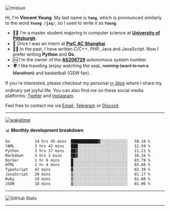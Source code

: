 <p align="left"> <img src="https://komarev.com/ghpvc/?username=missuo&label=Profile%20views&color=0e75b6&style=flat" alt="missuo" /> </p>


Hi, I'm **Vincent Young**. My last name is **`Yang`**, which is pronounced similarly to the word **`Young /jʌŋ/`**, so I used to write it as **`Young`**. 

-  👨‍🎓 I'm a master student majoring in computer science at [**University of Pittsburgh**](https://www.pitt.edu).
-  💼 Once I was an intern at **[PwC AC Shanghai](https://www.linkedin.com/company/pwc-ac-shanghai/)**.
-  👨‍💻 In the past, I have written C/C++, PHP, Java and JavaScript. Now I prefer writing **Python** and **Go**.
-  🆕 I'm the owner of the **[AS206729](https://bgp.tools/AS206729)** autonomous system number.
-  🌍 I like traveling (enjoy watching the sea), ~~running (want to run a Marathon)~~ and basketball (GSW fan).

If you're interested, please checkout my personal [✏️ blog](https://missuo.me/) where I share my ordinary yet joyful life. You can also find me on these social media platforms: [Twitter](https://twitter.com/m1ssuo) and [Instagram](https://www.instagram.com/m1ssuo).

Feel free to contact me via <a href="mailto:i@yyt.moe">Email</a>, [Telegram](https://t.me/missuo) or [Discord](https://discordapp.com/users/missuo#7448).

-------

[![wakatime](https://wakatime.com/badge/user/c13cd961-40ca-417a-afb6-1f9ea8ac295c.svg)](https://wakatime.com/@missuo)

📊 **Monthly development breakdown**
<!--START_SECTION:waka-->

```txt
Go           14 hrs 45 mins  ████████████▓░░░░░░░░░░░░   50.18 %
YAML         3 hrs 42 mins   ███░░░░░░░░░░░░░░░░░░░░░░   12.59 %
Python       3 hrs 17 mins   ██▓░░░░░░░░░░░░░░░░░░░░░░   11.21 %
Markdown     3 hrs 2 mins    ██▓░░░░░░░░░░░░░░░░░░░░░░   10.34 %
Docker       1 hr 6 mins     █░░░░░░░░░░░░░░░░░░░░░░░░   03.79 %
HTML         1 hr 4 mins     █░░░░░░░░░░░░░░░░░░░░░░░░   03.66 %
TypeScript   42 mins         ▓░░░░░░░░░░░░░░░░░░░░░░░░   02.39 %
JavaScript   20 mins         ▒░░░░░░░░░░░░░░░░░░░░░░░░   01.17 %
Ruby         19 mins         ▒░░░░░░░░░░░░░░░░░░░░░░░░   01.08 %
JSON         18 mins         ▒░░░░░░░░░░░░░░░░░░░░░░░░   01.06 %
```

<!--END_SECTION:waka-->

-------

![GitHub Stats](https://github-readme-stats-opal-alpha-76.vercel.app/api?username=missuo&show_icons=true&theme=transparent)

-------

